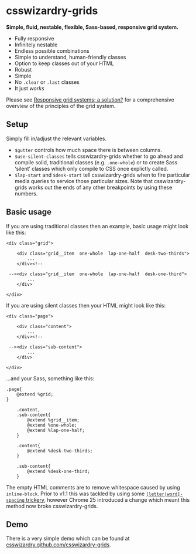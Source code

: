 # csswizardry-grids

**Simple, fluid, nestable, flexible, Sass-based, responsive grid system.**

* Fully responsive
* Infinitely nestable
* Endless possible combinations
* Simple to understand, human-friendly classes
* Option to keep classes out of your HTML
* Robust
* Simple
* No `.clear` or `.last` classes
* It just _works_

Please see [Responsive grid systems; a solution?](http://csswizardry.com/2013/02/responsive-grid-systems-a-solution/)
for a comprehensive overview of the principles of the grid system.

## Setup

Simply fill in/adjust the relevant variables.

* `$gutter` controls how much space there is between columns.
* `$use-silent-classes` tells csswizardry-grids whether to go ahead and compile
  solid, traditional classes (e.g. `.one-whole`) or to create Sass ‘silent’
  classes which only compile to CSS once explictly called.
* `$lap-start` and `$desk-start` tell csswizardry-grids when to fire particular
  media queries to service those particular sizes. Note that csswizardry-grids
  works out the ends of any other breakpoints by using these numbers.

## Basic usage

If you are using traditional classes then an example, basic usage might look
like this:

    <div class="grid">
    
        <div class="grid__item  one-whole  lap-one-half  desk-two-thirds">
            ...
        </div><!--
    
     --><div class="grid__item  one-whole  lap-one-half  desk-one-third">
            ...
        </div>
    
    </div>

If you are using silent classes then your HTML might look like this:

    <div class="page">
    
        <div class="content">
            ...
        </div><!--
    
     --><div class="sub-content">
            ...
        </div>
    
    </div>

…and your Sass, something like this:

    .page{
        @extend %grid;
    }
    
        .content,
        .sub-content{
            @extend %grid__item;
            @extend %one-whole;
            @extend %lap-one-half;
        }
    
        .content{
            @extend %desk-two-thirds;
        }
    
        .sub-content{
            @extend %desk-one-third;
        }

The empty HTML comments are to remove whitespace caused by using `inline-block`.
Prior to v1.1 this was tackled by using some
[`[letter|word]-spacing` trickery](https://github.com/csswizardry/csswizardry-grids/blob/60a5075ac65282bb24fa5a5d5ed32a060ce2975f/csswizardry-grids.scss#L64-L65),
however Chrome 25 introduced a change which meant this method now broke
csswizardry-grids.

## Demo

There is a very simple demo which can be found at
[csswizardry.github.com/csswizardry-grids](http://csswizardry.github.com/csswizardry-grids).
